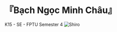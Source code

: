 # 『Bạch Ngọc Minh Châu』
K15 - SE - FPTU
Semester 4 
![Shiro](https://wallpapercave.com/wp/wp5587210.jpg "Shiro")

